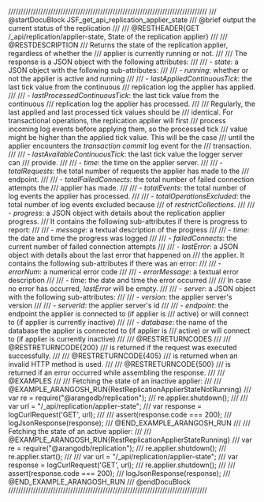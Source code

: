 ////////////////////////////////////////////////////////////////////////////////
/// @startDocuBlock JSF_get_api_replication_applier_state
/// @brief output the current status of the replication
///
/// @RESTHEADER{GET /_api/replication/applier-state, State of the replication applier}
///
/// @RESTDESCRIPTION
/// Returns the state of the replication applier, regardless of whether the
/// applier is currently running or not.
///
/// The response is a JSON object with the following attributes:
///
/// - *state*: a JSON object with the following sub-attributes:
///
///   - *running*: whether or not the applier is active and running
///
///   - *lastAppliedContinuousTick*: the last tick value from the continuous
///     replication log the applier has applied.
///
///   - *lastProcessedContinuousTick*: the last tick value from the continuous
///     replication log the applier has processed.
///
///     Regularly, the last applied and last processed tick values should be
///     identical. For transactional operations, the replication applier will first
///     process incoming log events before applying them, so the processed tick
///     value might be higher than the applied tick value. This will be the case
///     until the applier encounters the *transaction commit* log event for the
///     transaction.
///
///   - *lastAvailableContinuousTick*: the last tick value the logger server can
///     provide.
///
///   - *time*: the time on the applier server.
///
///   - *totalRequests*: the total number of requests the applier has made to the
///     endpoint.
///
///   - *totalFailedConnects*: the total number of failed connection attempts the
///     applier has made.
///
///   - *totalEvents*: the total number of log events the applier has processed.
///
///   - *totalOperationsExcluded*: the total number of log events excluded because
///     of *restrictCollections*.
///
///   - *progress*: a JSON object with details about the replication applier progress.
///     It contains the following sub-attributes if there is progress to report:
///
///     - *message*: a textual description of the progress
///
///     - *time*: the date and time the progress was logged
///
///     - *failedConnects*: the current number of failed connection attempts
///
///   - *lastError*: a JSON object with details about the last error that happened on
///     the applier. It contains the following sub-attributes if there was an error:
///
///     - *errorNum*: a numerical error code
///
///     - *errorMessage*: a textual error description
///
///     - *time*: the date and time the error occurred
///
///     In case no error has occurred, *lastError* will be empty.
///
/// - *server*: a JSON object with the following sub-attributes:
///
///   - *version*: the applier server's version
///
///   - *serverId*: the applier server's id
///
/// - *endpoint*: the endpoint the applier is connected to (if applier is
///   active) or will connect to (if applier is currently inactive)
///
/// - *database*: the name of the database the applier is connected to (if applier is
///   active) or will connect to (if applier is currently inactive)
///
/// @RESTRETURNCODES
///
/// @RESTRETURNCODE{200}
/// is returned if the request was executed successfully.
///
/// @RESTRETURNCODE{405}
/// is returned when an invalid HTTP method is used.
///
/// @RESTRETURNCODE{500}
/// is returned if an error occurred while assembling the response.
///
/// @EXAMPLES
///
/// Fetching the state of an inactive applier:
///
/// @EXAMPLE_ARANGOSH_RUN{RestReplicationApplierStateNotRunning}
///     var re = require("@arangodb/replication");
///     re.applier.shutdown();
///
///     var url = "/_api/replication/applier-state";
///     var response = logCurlRequest('GET', url);
///
///     assert(response.code === 200);
///     logJsonResponse(response);
/// @END_EXAMPLE_ARANGOSH_RUN
///
/// Fetching the state of an active applier:
///
/// @EXAMPLE_ARANGOSH_RUN{RestReplicationApplierStateRunning}
///     var re = require("@arangodb/replication");
///     re.applier.shutdown();
///     re.applier.start();
///
///     var url = "/_api/replication/applier-state";
///     var response = logCurlRequest('GET', url);
///     re.applier.shutdown();
///
///     assert(response.code === 200);
///     logJsonResponse(response);
/// @END_EXAMPLE_ARANGOSH_RUN
/// @endDocuBlock
////////////////////////////////////////////////////////////////////////////////